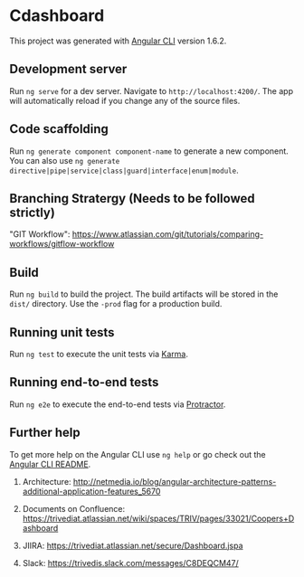# Cdashboard

This project was generated with [Angular CLI](https://github.com/angular/angular-cli) version 1.6.2.

## Development server

Run `ng serve` for a dev server. Navigate to `http://localhost:4200/`. The app will automatically reload if you change any of the source files.

## Code scaffolding

Run `ng generate component component-name` to generate a new component. You can also use `ng generate directive|pipe|service|class|guard|interface|enum|module`.

## Branching Stratergy  (Needs to be followed strictly)

"GIT Workflow": https://www.atlassian.com/git/tutorials/comparing-workflows/gitflow-workflow

## Build

Run `ng build` to build the project. The build artifacts will be stored in the `dist/` directory. Use the `-prod` flag for a production build.

## Running unit tests

Run `ng test` to execute the unit tests via [Karma](https://karma-runner.github.io).

## Running end-to-end tests

Run `ng e2e` to execute the end-to-end tests via [Protractor](http://www.protractortest.org/).

## Further help

To get more help on the Angular CLI use `ng help` or go check out the [Angular CLI README](https://github.com/angular/angular-cli/blob/master/README.md).

1) Architecture: http://netmedia.io/blog/angular-architecture-patterns-additional-application-features_5670

2) Documents on Confluence: https://trivediat.atlassian.net/wiki/spaces/TRIV/pages/33021/Coopers+Dashboard

3) JIIRA: https://trivediat.atlassian.net/secure/Dashboard.jspa

4) Slack: https://trivedis.slack.com/messages/C8DEQCM47/



